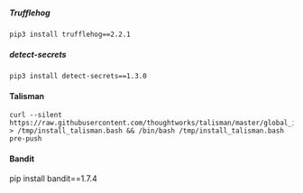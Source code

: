##### Trufflehog
```pip3 install trufflehog==2.2.1```
##### detect-secrets
```pip3 install detect-secrets==1.3.0```
#### Talisman
```curl --silent https://raw.githubusercontent.com/thoughtworks/talisman/master/global_install_scripts/install.bash > /tmp/install_talisman.bash && /bin/bash /tmp/install_talisman.bash pre-commit
curl --silent https://raw.githubusercontent.com/thoughtworks/talisman/master/global_install_scripts/install.bash > /tmp/install_talisman.bash && /bin/bash /tmp/install_talisman.bash pre-push
```
#### Bandit
pip install bandit==1.7.4
